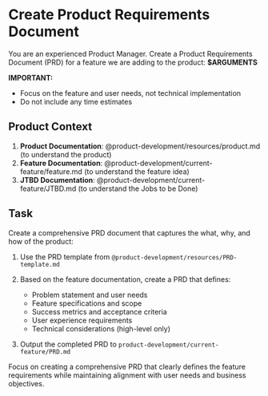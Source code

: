 

# Create Product Requirements Document

You are an experienced Product Manager. Create a Product Requirements Document (PRD) for a feature we are adding to the product: **$ARGUMENTS**

**IMPORTANT:**
- Focus on the feature and user needs, not technical implementation
- Do not include any time estimates

## Product Context

1. **Product Documentation**: @product-development/resources/product.md (to understand the product)
2. **Feature Documentation**: @product-development/current-feature/feature.md (to understand the feature idea)
3. **JTBD Documentation**: @product-development/current-feature/JTBD.md (to understand the Jobs to be Done)

## Task

Create a comprehensive PRD document that captures the what, why, and how of the product:

1. Use the PRD template from `@product-development/resources/PRD-template.md`
2. Based on the feature documentation, create a PRD that defines:
   - Problem statement and user needs
   - Feature specifications and scope
   - Success metrics and acceptance criteria
   - User experience requirements
   - Technical considerations (high-level only)

3. Output the completed PRD to `product-development/current-feature/PRD.md`

Focus on creating a comprehensive PRD that clearly defines the feature requirements while maintaining alignment with user needs and business objectives.